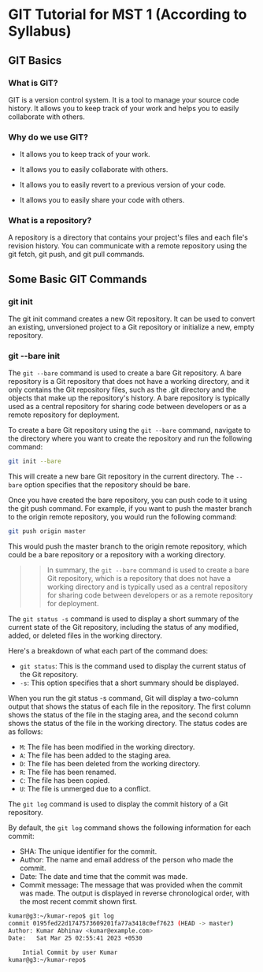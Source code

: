 # GIT Tutorial for MST 1 (According to Syllabus)

## GIT Basics

### What is GIT?

GIT is a version control system. It is a tool to manage your source code history. It allows you to keep track of your work and helps you to easily collaborate with others.

### Why do we use GIT?

- It allows you to keep track of your work.

- It allows you to easily collaborate with others.

- It allows you to easily revert to a previous version of your code.

- It allows you to easily share your code with others.

### What is a repository?

A repository is a directory that contains your project's files and each file's revision history. You can communicate with a remote repository using the git fetch, git push, and git pull commands.

## Some Basic GIT Commands

### git init

The git init command creates a new Git repository. It can be used to convert an existing, unversioned project to a Git repository or initialize a new, empty repository.

### git --bare init

The `git --bare` command is used to create a bare Git repository. A bare repository is a Git repository that does not have a working directory, and it only contains the Git repository files, such as the .git directory and the objects that make up the repository's history. A bare repository is typically used as a central repository for sharing code between developers or as a remote repository for deployment.

To create a bare Git repository using the `git --bare` command, navigate to the directory where you want to create the repository and run the following command:

```bash
git init --bare
```

This will create a new bare Git repository in the current directory. The `--bare` option specifies that the repository should be bare.

Once you have created the bare repository, you can push code to it using the git push command. For example, if you want to push the master branch to the origin remote repository, you would run the following command:

```bash
git push origin master
```

This would push the master branch to the origin remote repository, which could be a bare repository or a repository with a working directory.

>> In summary, the `git --bare` command is used to create a bare Git repository, which is a repository that does not have a working directory and is typically used as a central repository for sharing code between developers or as a remote repository for deployment.

The `git status -s` command is used to display a short summary of the current state of the Git repository, including the status of any modified, added, or deleted files in the working directory.

Here's a breakdown of what each part of the command does:

- `git status`: This is the command used to display the current status of the Git repository.
- `-s`: This option specifies that a short summary should be displayed.

When you run the git status -s command, Git will display a two-column output that shows the status of each file in the repository. The first column shows the status of the file in the staging area, and the second column shows the status of the file in the working directory. The status codes are as follows:

- `M`: The file has been modified in the working directory.
- `A`: The file has been added to the staging area.
- `D`: The file has been deleted from the working directory.
- `R`: The file has been renamed.
- `C`: The file has been copied.
- `U`: The file is unmerged due to a conflict.

The `git log` command is used to display the commit history of a Git repository.

By default, the `git log` command shows the following information for each commit:

- SHA: The unique identifier for the commit.
- Author: The name and email address of the person who made the commit.
- Date: The date and time that the commit was made.
- Commit message: The message that was provided when the commit was made.
The output is displayed in reverse chronological order, with the most recent commit shown first.

```bash
kumar@g3:~/kumar-repo$ git log
commit 0195fed22d1747573609201fa77a3418c0ef7623 (HEAD -> master)
Author: Kumar Abhinav <kumar@example.com>
Date:   Sat Mar 25 02:55:41 2023 +0530

    Intial Commit by user Kumar
kumar@g3:~/kumar-repo$ 
```
